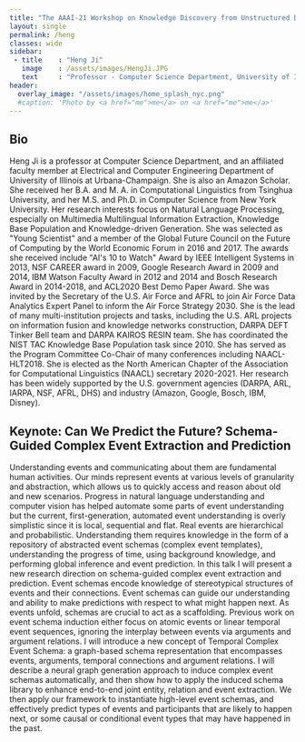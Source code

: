 ```yaml
---
title: "The AAAI-21 Workshop on Knowledge Discovery from Unstructured Data in Financial Services"
layout: single
permalink: /heng
classes: wide
sidebar:
 - title    : "Heng Ji"
   image    : /assets/images/HengJi.JPG
   text     : "Professor - Computer Science Department, University of Illinois at Urbana-Champaign"
header:
  overlay_image: "/assets/images/home_splash_nyc.png"
  #caption: 'Photo by <a href="me">me</a> on <a href="me">me</a>'
---
```

<h2>Bio</h2>

Heng Ji is a professor at Computer Science Department, and an affiliated faculty member at Electrical and Computer Engineering Department of University of Illinois at Urbana-Champaign. She is also an Amazon Scholar. She received her B.A. and M. A. in Computational Linguistics from Tsinghua University, and her M.S. and Ph.D. in Computer Science from New York University. Her research interests focus on Natural Language Processing, especially on Multimedia Multilingual Information Extraction, Knowledge Base Population and Knowledge-driven Generation. She was selected as "Young Scientist" and a member of the Global Future Council on the Future of Computing by the World Economic Forum in 2016 and 2017. The awards she received include "AI's 10 to Watch" Award by IEEE Intelligent Systems in 2013, NSF CAREER award in 2009, Google Research Award in 2009 and 2014, IBM Watson Faculty Award in 2012 and 2014 and Bosch Research Award in 2014-2018, and ACL2020 Best Demo Paper Award. She was invited by the Secretary of the U.S. Air Force and AFRL to join Air Force Data Analytics Expert Panel to inform the Air Force Strategy 2030. She is the lead of many multi-institution projects and tasks, including the U.S. ARL projects on information fusion and knowledge networks construction, DARPA DEFT Tinker Bell team and DARPA KAIROS RESIN team. She has coordinated the NIST TAC Knowledge Base Population task since 2010. She has served as the Program Committee Co-Chair of many conferences including NAACL-HLT2018. She is elected as the North American Chapter of the Association for Computational Linguistics (NAACL) secretary 2020-2021. Her research has been widely supported by the U.S. government agencies (DARPA, ARL, IARPA, NSF, AFRL, DHS) and industry (Amazon, Google, Bosch, IBM, Disney).


<h2 id="keynote">Keynote: Can We Predict the Future? Schema-Guided Complex Event Extraction and Prediction</h2>

Understanding events and communicating about them are fundamental human activities. Our minds represent events at various levels of granularity and abstraction, which allows us to quickly access and reason about old and new scenarios. Progress in natural language understanding and computer vision has helped automate some parts of event understanding but the current, first-generation, automated event understanding is overly simplistic since it is local, sequential and flat. Real events are hierarchical and probabilistic. Understanding them requires knowledge in the form of a repository of abstracted event schemas (complex event templates), understanding the progress of time, using background knowledge, and performing global inference and event prediction. In this talk I will present a new research direction on schema-guided complex event extraction and prediction. Event schemas encode knowledge of stereotypical structures of events and their connections. Event schemas can guide our understanding and ability to make predictions with respect to what might happen next. As events unfold, schemas are crucial to act as a scaffolding. Previous work on event schema induction either focus on atomic events or linear temporal event sequences, ignoring the interplay between events via arguments and argument relations.  I will introduce a new concept of Temporal Complex Event Schema: a graph-based schema representation that encompasses events, arguments, temporal connections and argument relations. I will describe a neural graph generation approach to induce complex event schemas automatically, and then show how to apply the induced schema library to enhance end-to-end joint entity, relation and event extraction. We then apply our framework to instantiate high-level event schemas, and effectively predict types of events and participants that are likely to happen next, or some causal or conditional event types that may have happened in the past.
